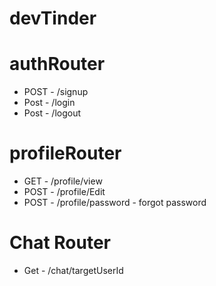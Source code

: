 # devTinder

# authRouter
- POST - /signup
- Post - /login
- Post - /logout

# profileRouter

- GET - /profile/view
- POST - /profile/Edit
- POST - /profile/password - forgot password

# Chat Router

- Get - /chat/targetUserId
